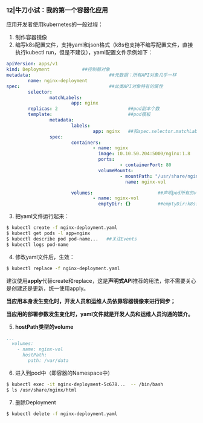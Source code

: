 ### 12|牛刀小试：我的第一个容器化应用

应用开发者使用kubernetes的一般过程：

1. 制作容器镜像
2. 编写k8s配置文件，支持yaml和json格式（k8s也支持不编写配置文件，直接执行kubectl run，但是不建议），yaml配置文件示例如下：

```yaml
apiVersion: apps/v1
kind: Deployment            ##控制器对象
metadata:                             ##元数据：所有API对象几乎一样
        name: nginx-deployment
spec:                                 ##此类API对象特有的属性
        selector:
                matchLabels:
                        app: nginx           
        replicas: 2                          ##pod副本个数
        template:                            ##pod模板
                metadata:
                        labels:
                                app: nginx   ##和spec.selector.matchLabels.app保持一致
                spec:
                        containers:
                                - name: nginx
                                  image: 10.10.50.204:5000/nginx:1.8      ##可用于版本升级
                                  ports:
                                          - containerPort: 80             ##容器监听端口
                                  volumeMounts:                           ##容器挂载volume
                                          - mountPath: "/usr/share/nginx/html"  ##容器内目录
                                            name: nginx-vol

                        volumes:                        ##声明pod所有的volume
                                - name: nginx-vol
                                  emptyDir: {}          ##emptyDir:k8s在宿主机上创建一个临时目录
```

3. 把yaml文件运行起来：

```sh
$ kubectl create -f nginx-deployment.yaml
$ kubectl get pods -l app=nginx
$ kubectl describe pod pod-name...   ##关注Events
$ kubectl logs pod-name
```

4. 修改yaml文件后，生效：

```sh
$ kubectl replace -f nginx-deployment.yaml
```

建议使用**apply**代替create和replace，这是**声明式API**推荐的用法，你不需要关心是创建还是更新，统一使用apply。

**当应用本身发生变化时，开发人员和运维人员依靠容器镜像来进行同步；**

**当应用的部署参数发生变化时，yaml文件就是开发人员和运维人员沟通的媒介。**

5. **hostPath类型的volume**

```yaml
...
  volumes:
    - name: nginx-vol
      hostPath:
        path: /var/data
```

6. 进入到pod中（即容器的Namespace中）

```sh
$ kubectl exec -it nginx-deployment-5c678...  -- /bin/bash
$ ls /usr/share/nginx/html
```

7. 删除Deployment

```sh
$ kubectl delete -f nginx-deployment.yaml
```

